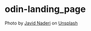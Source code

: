 # odin-landing_page
Photo by <a href="https://unsplash.com/@javidnaderi?utm_source=unsplash&utm_medium=referral&utm_content=creditCopyText">Javid Naderi</a> on <a href="https://unsplash.com/s/photos/manchester-united?utm_source=unsplash&utm_medium=referral&utm_content=creditCopyText">Unsplash</a>
  